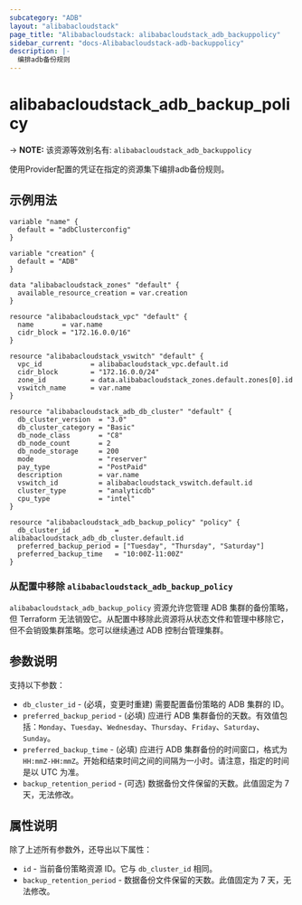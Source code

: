 ```yaml
---
subcategory: "ADB"
layout: "alibabacloudstack"
page_title: "Alibabacloudstack: alibabacloudstack_adb_backuppolicy"
sidebar_current: "docs-Alibabacloudstack-adb-backuppolicy"
description: |- 
  编排adb备份规则
---
```


# alibabacloudstack_adb_backup_policy
-> **NOTE:** 该资源等效别名有: `alibabacloudstack_adb_backuppolicy`

使用Provider配置的凭证在指定的资源集下编排adb备份规则。

## 示例用法

```hcl
variable "name" {
  default = "adbClusterconfig"
}

variable "creation" {
  default = "ADB"
}

data "alibabacloudstack_zones" "default" {
  available_resource_creation = var.creation
}

resource "alibabacloudstack_vpc" "default" {
  name       = var.name
  cidr_block = "172.16.0.0/16"
}

resource "alibabacloudstack_vswitch" "default" {
  vpc_id            = alibabacloudstack_vpc.default.id
  cidr_block        = "172.16.0.0/24"
  zone_id           = data.alibabacloudstack_zones.default.zones[0].id
  vswitch_name      = var.name
}

resource "alibabacloudstack_adb_db_cluster" "default" {
  db_cluster_version  = "3.0"
  db_cluster_category = "Basic"
  db_node_class       = "C8"
  db_node_count       = 2
  db_node_storage     = 200
  mode                = "reserver"
  pay_type            = "PostPaid"
  description         = var.name
  vswitch_id          = alibabacloudstack_vswitch.default.id
  cluster_type        = "analyticdb"
  cpu_type            = "intel"
}

resource "alibabacloudstack_adb_backup_policy" "policy" {
  db_cluster_id           = alibabacloudstack_adb_db_cluster.default.id
  preferred_backup_period = ["Tuesday", "Thursday", "Saturday"]
  preferred_backup_time   = "10:00Z-11:00Z"
}
```

### 从配置中移除 `alibabacloudstack_adb_backup_policy`

`alibabacloudstack_adb_backup_policy` 资源允许您管理 ADB 集群的备份策略，但 Terraform 无法销毁它。从配置中移除此资源将从状态文件和管理中移除它，但不会销毁集群策略。您可以继续通过 ADB 控制台管理集群。

## 参数说明

支持以下参数：

* `db_cluster_id` - (必填，变更时重建) 需要配置备份策略的 ADB 集群的 ID。
* `preferred_backup_period` - (必填) 应进行 ADB 集群备份的天数。有效值包括：`Monday`、`Tuesday`、`Wednesday`、`Thursday`、`Friday`、`Saturday`、`Sunday`。
* `preferred_backup_time` - (必填) 应进行 ADB 集群备份的时间窗口，格式为 `HH:mmZ-HH:mmZ`。开始和结束时间之间的间隔为一小时。请注意，指定的时间是以 UTC 为准。
* `backup_retention_period` - (可选) 数据备份文件保留的天数。此值固定为 7 天，无法修改。

## 属性说明

除了上述所有参数外，还导出以下属性：

* `id` - 当前备份策略资源 ID。它与 `db_cluster_id` 相同。
* `backup_retention_period` - 数据备份文件保留的天数。此值固定为 7 天，无法修改。
